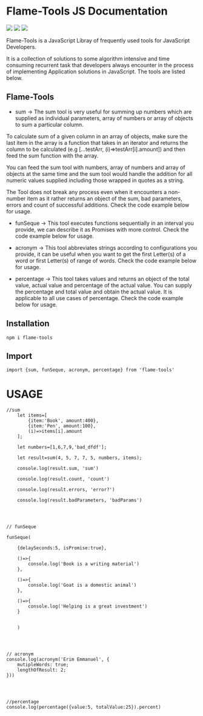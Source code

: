 # Flame-Tools JS Documentation

[![](https://img.shields.io/npm/v/flame-tools.svg)](https://npmjs.org/package/flame-tools)  [![](https://img.shields.io/npm/dt/flame-tools.svg?maxAge=3600)](https://www.npmjs.com/package/flame-tools) [![](https://data.jsdelivr.com/v1/package/npm/flame-tools/badge)](https://www.jsdelivr.com/package/npm/flame-tools)


Flame-Tools is a JavaScript Libray of frequently used tools for JavaScript Developers.

It is a collection of solutions to some algorithm intensive and time consuming recurrent task that developers always encounter in the process of implementing Application solutions in JavaScript. The tools are listed below.

## Flame-Tools

* sum  -> The sum tool is very useful for summing up numbers which are supplied as individual parameters, array of numbers or array of objects to sum a particular column.

To calculate sum of a given column in an array of objects, make sure the last item in the array is a function that takes in an iterator and returns the column to be calculated (e.g [...testArr, (i)=>testArr[i].amount]) and then feed the sum function with the array.

You can feed the sum tool with numbers, array of numbers and array of objects at the same time and the sum tool would handle the addition for all numeric values supplied including those wrapped in quotes as a string.

The Tool does not break any process even when it encounters a non-number item as it rather returns an object of the sum, bad parameters, errors and count of successful additions. Check the code example below for usage.

* funSeque -> This tool executes  functions sequentially in an interval you provide, we can describe it as Promises with more control. Check the code example below for usage.

* acronym -> This tool abbreviates strings according to configurations you provide, it can be useful when you want to get the first Letter(s) of a word or first Letter(s) of range of words. Check the code example below for usage.

* percentage -> This tool takes values and returns an object of the total value, actual value and percentage of the actual value. You can supply the percentage and total value and obtain the actual value. It is applicable to all use cases of percentage. Check the code example below for usage.

## Installation
`npm i flame-tools`

## Import
`import {sum, funSeque, acronym, percentage} from 'flame-tools'`

#  USAGE

```
//sum
    let items=[
        {item:'Book', amount:400}, 
        {item:'Pen', amount:100}, 
        (i)=>items[i].amount
    ];
    
    let numbers=[1,6,7,9,'bad_dfdf'];

    let result=sum(4, 5, 7, 7, 5, numbers, items);

    console.log(result.sum, 'sum')

    console.log(result.count, 'count')

    console.log(result.errors, 'error?')

    console.log(result.badParameters, 'badParams')




// funSeque

funSeque(

    {delaySeconds:5, isPromise:true},

    ()=>{
        console.log('Book is a writing material')
    },

    ()=>{
        console.log('Goat is a domestic animal')
    },

    ()=>{
        console.log('Helping is a great investment')
    }     
    
    
    )




// acronym
console.log(acronym('Erim Emmanuel', {
    mutipleWords: true;
    lengthOfResult: 2;
}))




//percentage
console.log(percentage({value:5, totalValue:25}).percent)

```